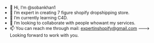 - 👋 Hi, I’m @sobankhan1
- 👀 I’m expert in creating 7 figure shopify dropshipping store.
- 🌱 I’m currently learning C4D.
- 💞️ I’m looking to collaborate with people whowant my services.
- 📫 You can reach me through mail: expertinshopify@gmail.com
---> Looking forward to work with you.
